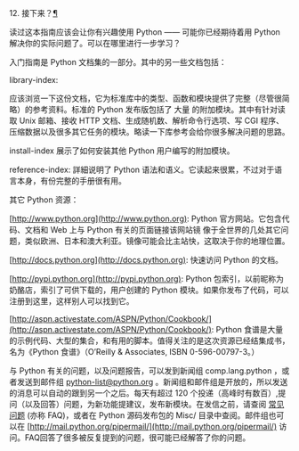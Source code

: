 <span id="tut-whatnow" ></span>
12. 接下来？[¶](#tut-whatnow)

读过这本指南应该会让你有兴趣使用 Python —— 可能你已经期待着用 Python 解决你的实际问题了。可以在哪里进行一步学习？


入门指南是 Python 文档集的一部分。其中的另一些文档包括：




library-index:


应该浏览一下这份文档，它为标准库中的类型、函数和模块提供了完整（尽管很简略）的参考资料。标准的 Python 发布版包括了 大量 的附加模块。其中有针对读取 Unix 邮箱、接收 HTTP 文档、生成随机数、解析命令行选项、写 CGI 程序、压缩数据以及很多其它任务的模块。略读一下库参考会给你很多解决问题的思路。





install-index 展示了如何安装其他 Python 用户编写的附加模块。





reference-index: 詳細说明了 Python 语法和语义。它读起来很累，不过对于语言本身，有份完整的手册很有用。





其它 Python 资源：




[http://www.python.org](http://www.python.org): Python 官方网站。它包含代码、文档和 Web 上与 Python 有关的页面链接该网站镜  像于全世界的几处其它问题，类似欧洲、日本和澳大利亚。镜像可能会比主站快，这取决于你的地理位置。


[http://docs.python.org](http://docs.python.org): 快速访问 Python 的文档。


[http://pypi.python.org](http://pypi.python.org): Python 包索引，以前昵称为奶酪店，索引了可供下载的，用户创建的 Python 模块。如果你发布了代码，可以注册到这里，这样别人可以找到它。


[http://aspn.activestate.com/ASPN/Python/Cookbook/](http://aspn.activestate.com/ASPN/Python/Cookbook/): Python 食谱是大量的示例代码、大型的集合，和有用的脚本。值得关注的是这次资源已经结集成书，名为《Python 食谱》（O’Reilly & Associates, ISBN 0-596-00797-3。）


与 Python 有关的问题，以及问题报告，可以发到新闻组 comp.lang.python ，或者发送到邮件组 [python-list@python.org](http://docs.pythontab.com/python/python2.7/mailto:python-list%40python.org) 。新闻组和邮件组是开放的，所以发送的消息可以自动的跟到另一个之后。每天有超过 120 个投递（高峰时有数百）,提问（以及回答）问题，为新功能提建议，发布新模块。在发信之前，请查阅 [常见问题](http://www.python.org/doc/faq/) (亦称 FAQ)，或者在 Python 源码发布包的 Misc/ 目录中查阅。邮件组也可以在 [http://mail.python.org/pipermail/](http://mail.python.org/pipermail/) 访问。FAQ回答了很多被反复提到的问题，很可能已经解答了你的问题。




